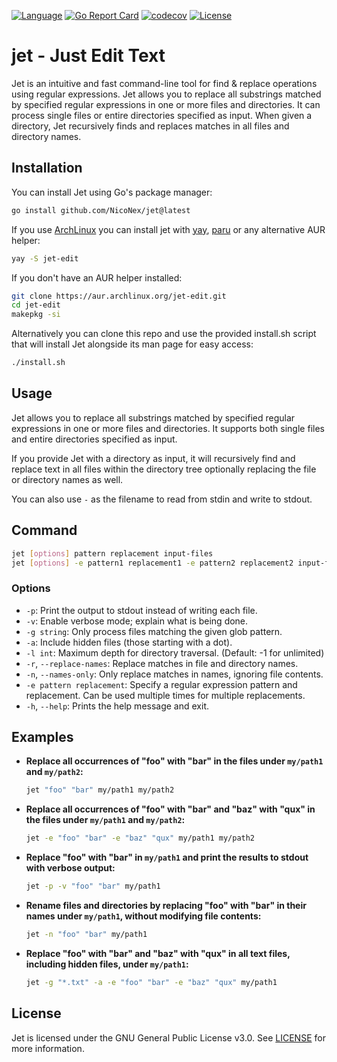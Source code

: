 [![Language](https://img.shields.io/badge/Language-Go-blue.svg)](https://golang.org/) [![Go Report Card](https://goreportcard.com/badge/github.com/NicoNex/jet)](https://goreportcard.com/report/github.com/NicoNex/jet) [![codecov](https://codecov.io/github/NicoNex/jet/graph/badge.svg?token=ES6YQSJOVR)](https://codecov.io/github/NicoNex/jet) [![License](http://img.shields.io/badge/license-GPL3.0-green.svg?style=flat)](https://github.com/NicoNex/jet/blob/master/LICENSE)

# jet - Just Edit Text
Jet is an intuitive and fast command-line tool for find & replace operations using regular expressions.
Jet allows you to replace all substrings matched by specified regular expressions in one or more files and directories.
It can process single files or entire directories specified as input.
When given a directory, Jet recursively finds and replaces matches in all files and directory names.

## Installation
You can install Jet using Go's package manager:
```bash
go install github.com/NicoNex/jet@latest
```

If you use [ArchLinux](https://archlinux.org/) you can install jet with [yay](https://github.com/Jguer/yay), [paru](https://github.com/morganamilo/paru) or any alternative AUR helper:
```bash
yay -S jet-edit
```
If you don't have an AUR helper installed:
```bash
git clone https://aur.archlinux.org/jet-edit.git
cd jet-edit
makepkg -si
```

Alternatively you can clone this repo and use the provided install.sh script that will install Jet alongside its man page for easy access:
```bash
./install.sh
```

## Usage
Jet allows you to replace all substrings matched by specified regular expressions in one or more files and directories.
It supports both single files and entire directories specified as input.

If you provide Jet with a directory as input, it will recursively find and replace text in all files within the directory tree optionally replacing the file or directory names as well.

You can also use `-` as the filename to read from stdin and write to stdout.

## Command
```bash
jet [options] pattern replacement input-files
jet [options] -e pattern1 replacement1 -e pattern2 replacement2 input-files...
```

### Options
- `-p`: Print the output to stdout instead of writing each file.
- `-v`: Enable verbose mode; explain what is being done.
- `-g string`: Only process files matching the given glob pattern.
- `-a`: Include hidden files (those starting with a dot).
- `-l int`: Maximum depth for directory traversal. (Default: -1 for unlimited)
- `-r`, `--replace-names`: Replace matches in file and directory names.
- `-n`, `--names-only`: Only replace matches in names, ignoring file contents.
- `-e pattern replacement`: Specify a regular expression pattern and replacement. Can be used multiple times for multiple replacements.
- `-h`, `--help`: Prints the help message and exit.

## Examples

- **Replace all occurrences of "foo" with "bar" in the files under `my/path1` and `my/path2`:**

  ```bash
  jet "foo" "bar" my/path1 my/path2
  ```

- **Replace all occurrences of "foo" with "bar" and "baz" with "qux" in the files under `my/path1` and `my/path2`:**

  ```bash
  jet -e "foo" "bar" -e "baz" "qux" my/path1 my/path2
  ```

- **Replace "foo" with "bar" in `my/path1` and print the results to stdout with verbose output:**

  ```bash
  jet -p -v "foo" "bar" my/path1
  ```

- **Rename files and directories by replacing "foo" with "bar" in their names under `my/path1`, without modifying file contents:**

  ```bash
  jet -n "foo" "bar" my/path1
  ```

- **Replace "foo" with "bar" and "baz" with "qux" in all text files, including hidden files, under `my/path1`:**

  ```bash
  jet -g "*.txt" -a -e "foo" "bar" -e "baz" "qux" my/path1
  ```

## License

Jet is licensed under the GNU General Public License v3.0. See [LICENSE](https://github.com/NicoNex/jet/blob/master/LICENSE) for more information.

